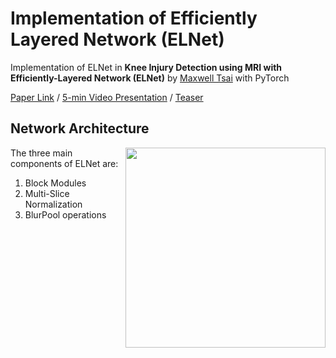 # Implementation of Efficiently Layered Network (ELNet) 


Implementation of ELNet in **Knee Injury Detection using MRI with Efficiently-Layered Network (ELNet)** by [Maxwell Tsai](https://mxtsai.github.io/) with PyTorch

[Paper Link](https://arxiv.org/abs/2005.02706) / [5-min Video Presentation](https://www.youtube.com/watch?v=ucWYdEJ545k) / [Teaser](https://www.youtube.com/watch?v=8nO-E_2aNcE)

## Network Architecture
<img src='https://raw.githubusercontent.com/mxtsai/ELNet/master/ELNet_architecture.png' align="right" width=320>

The three main components of ELNet are:
  1. Block Modules 
  2. Multi-Slice Normalization
  3. BlurPool operations

